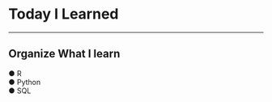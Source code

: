# Today I Learned

-----------------------------------------------------------------------------------------------------------------------------------
## Organize What I learn

● R
<br>
● Python
<br>
● SQL
